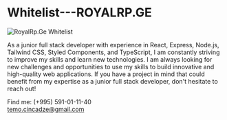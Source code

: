 # Whitelist---ROYALRP.GE

<img src="https://imgur.com/qhAQ2iR.png" alt="RoyalRp.Ge Whitelist">

As a junior full stack developer with experience in React, Express, Node.js, Tailwind CSS, Styled Components, and TypeScript, I am constantly striving to improve my skills and learn new technologies. I am always looking for new challenges and opportunities to use my skills to build innovative and high-quality web applications. If you have a project in mind that could benefit from my expertise as a junior full stack developer, don't hesitate to reach out!

Find me:
(+995) 591-01-11-40<br>
temo.cincadze@gmail.com
